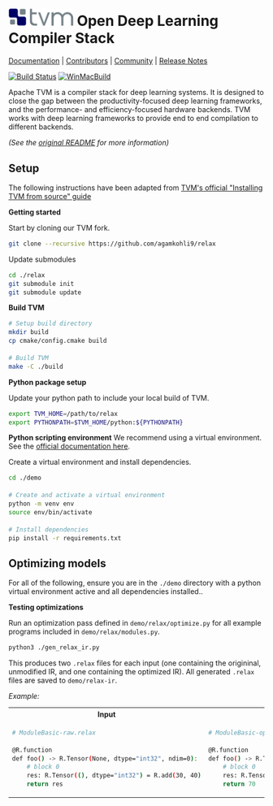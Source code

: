 <!--- Licensed to the Apache Software Foundation (ASF) under one -->
<!--- or more contributor license agreements.  See the NOTICE file -->
<!--- distributed with this work for additional information -->
<!--- regarding copyright ownership.  The ASF licenses this file -->
<!--- to you under the Apache License, Version 2.0 (the -->
<!--- "License"); you may not use this file except in compliance -->
<!--- with the License.  You may obtain a copy of the License at -->

<!---   http://www.apache.org/licenses/LICENSE-2.0 -->

<!--- Unless required by applicable law or agreed to in writing, -->
<!--- software distributed under the License is distributed on an -->
<!--- "AS IS" BASIS, WITHOUT WARRANTIES OR CONDITIONS OF ANY -->
<!--- KIND, either express or implied.  See the License for the -->
<!--- specific language governing permissions and limitations -->
<!--- under the License. -->

# <img src=https://raw.githubusercontent.com/apache/tvm-site/main/images/logo/tvm-logo-small.png width=128/> Open Deep Learning Compiler Stack

[Documentation](https://tvm.apache.org/docs) |
[Contributors](CONTRIBUTORS.md) |
[Community](https://tvm.apache.org/community) |
[Release Notes](NEWS.md)

[![Build Status](https://ci.tlcpack.ai/buildStatus/icon?job=tvm/main)](https://ci.tlcpack.ai/job/tvm/job/main/)
[![WinMacBuild](https://github.com/apache/tvm/workflows/WinMacBuild/badge.svg)](https://github.com/apache/tvm/actions?query=workflow%3AWinMacBuild)

Apache TVM is a compiler stack for deep learning systems. It is designed to close the gap between the
productivity-focused deep learning frameworks, and the performance- and efficiency-focused hardware backends.
TVM works with deep learning frameworks to provide end to end compilation to different backends.

_(See the [original README](https://github.com/apache/tvm/blob/main/README.md) for more information)_

## Setup

The following instructions have been adapted from [TVM's official "Installing TVM from source" guide](https://tvm.apache.org/docs/install/from_source.html#developers-get-source-from-github)

**Getting started**

Start by cloning our TVM fork.

```bash
git clone --recursive https://github.com/agamkohli9/relax
```

Update submodules

```bash
cd ./relax
git submodule init
git submodule update
```

**Build TVM**

```bash
# Setup build directory
mkdir build
cp cmake/config.cmake build

# Build TVM
make -C ./build
```

**Python package setup**

Update your python path to include your local build of TVM.

```bash
export TVM_HOME=/path/to/relax
export PYTHONPATH=$TVM_HOME/python:${PYTHONPATH}
```

**Python scripting environment**
We recommend using a virtual environment. See the [official documentation here](https://docs.python.org/3/library/venv.html).

Create a virtual environment and install dependencies.

```bash
cd ./demo

# Create and activate a virtual environment
python -m venv env
source env/bin/activate

# Install dependencies
pip install -r requirements.txt
```

## Optimizing models

For all of the following, ensure you are in the `./demo` directory with a python virtual environment active and all dependencies installed..

**Testing optimizations**

Run an optimization pass defined in `demo/relax/optimize.py` for all
example programs included in `demo/relax/modules.py`.

```bash
python3 ./gen_relax_ir.py
```

This produces two `.relax` files for each input (one containing the origininal, unmodified IR, and one containing the optimized IR). All generated `.relax` files are saved to `demo/relax-ir`.

_Example:_

<table>
<tr>
<th>Input</th>
<th>Output</th>
</tr>
<tr>
<td>

```bash
# ModuleBasic-raw.relax

@R.function
def foo() -> R.Tensor(None, dtype="int32", ndim=0):
    # block 0
    res: R.Tensor((), dtype="int32") = R.add(30, 40)
    return res
```

</td>
<td>

```bash
# ModuleBasic-opt.relax

@R.function
def foo() -> R.Tensor(None, dtype="int32", ndim=0):
    # block 0
    res: R.Tensor((), dtype="int32") = 70
    return 70
```

</td>
</tr>
